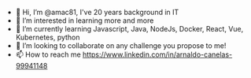 - 👋 Hi, I’m @amac81, I've 20 years background in IT
- 👀 I’m interested in learning more and more
- 🌱 I’m currently learning Javascript, Java, NodeJs, Docker, React, Vue, Kubernetes, python
- 💞️ I’m looking to collaborate on any challenge you propose to me!
- 📫 How to reach me https://www.linkedin.com/in/arnaldo-canelas-99941148 

<!---
amac81/amac81 is a ✨ special ✨ repository because its `README.md` (this file) appears on your GitHub profile.
You can click the Preview link to take a look at your changes.
--->
